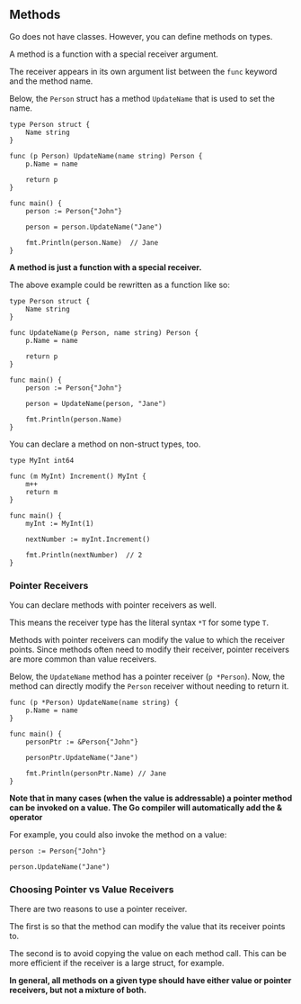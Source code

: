 ## Methods

Go does not have classes. However, you can define methods on types.

A method is a function with a special receiver argument.

The receiver appears in its own argument list between the `func` keyword and the method name.

Below, the `Person` struct has a method `UpdateName` that is used to set the name.
```aiignore
type Person struct {
	Name string
}

func (p Person) UpdateName(name string) Person {
	p.Name = name

	return p
}

func main() {
	person := Person{"John"}

	person = person.UpdateName("Jane")

	fmt.Println(person.Name)  // Jane
}
```

**A method is just a function with a special receiver.**

The above example could be rewritten as a function like so:

```aiignore
type Person struct {
	Name string
}

func UpdateName(p Person, name string) Person {
	p.Name = name

	return p
}

func main() {
	person := Person{"John"}

	person = UpdateName(person, "Jane")

	fmt.Println(person.Name)
}
```

You can declare a method on non-struct types, too.

```aiignore
type MyInt int64

func (m MyInt) Increment() MyInt {
	m++
	return m
}

func main() {
	myInt := MyInt(1)

	nextNumber := myInt.Increment()

	fmt.Println(nextNumber)  // 2
}
```

### Pointer Receivers

You can declare methods with pointer receivers as well.

This means the receiver type has the literal syntax `*T` for some type `T`.

Methods with pointer receivers can modify the value to which the receiver points. 
Since methods often need to modify their receiver, pointer receivers are more common than value receivers.

Below, the `UpdateName` method has a pointer receiver (`p *Person`). Now, the
method can directly modify the `Person` receiver without needing to return it.
```aiignore
func (p *Person) UpdateName(name string) {
	p.Name = name
}

func main() {
	personPtr := &Person{"John"}

	personPtr.UpdateName("Jane")

	fmt.Println(personPtr.Name) // Jane
}
```

**Note that in many cases (when the value is addressable) a pointer method can be invoked on a value. 
The Go compiler will automatically add the & operator**

For example, you could also invoke the method on a value:

```aiignore
person := Person{"John"}

person.UpdateName("Jane")
```

### Choosing Pointer vs Value Receivers

There are two reasons to use a pointer receiver.

The first is so that the method can modify the value that its receiver points to.

The second is to avoid copying the value on each method call. This can be more efficient if the receiver is a large struct, for example.

**In general, all methods on a given type should have either value or pointer receivers, but not a mixture of both.**

